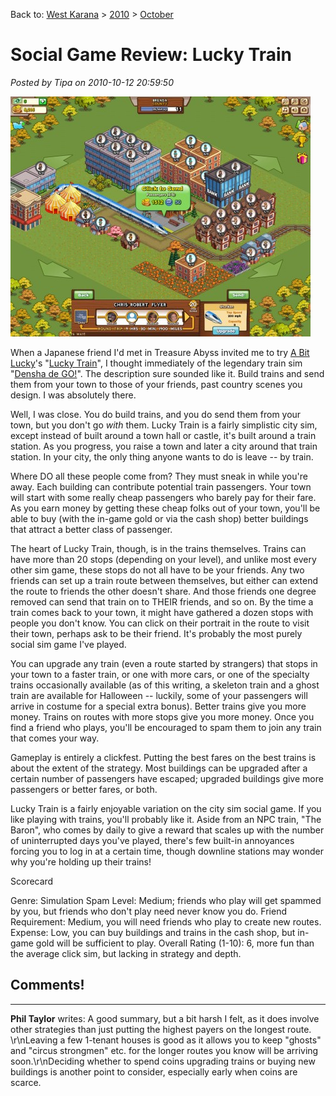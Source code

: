 Back to: [West Karana](/posts/westkarana.md) > [2010](/posts/2010/westkarana.md) > [October](./westkarana.md)
# Social Game Review: Lucky Train

*Posted by Tipa on 2010-10-12 20:59:50*

[![](../../../uploads/2010/10/Fullscreen-capture-10102010-21334-PM-480x384.jpg "Lucky Train")](../../../uploads/2010/10/Fullscreen-capture-10102010-21334-PM.jpg)

When a Japanese friend I'd met in Treasure Abyss invited me to try [A Bit Lucky](http://www.abitlucky.com/)'s "[Lucky Train](http://apps.facebook.com/luckytrain/)", I thought immediately of the legendary train sim "[Densha de GO!](http://en.wikipedia.org/wiki/Densha_de_Go!)". The description sure sounded like it. Build trains and send them from your town to those of your friends, past country scenes you design. I was absolutely there.

Well, I was close. You do build trains, and you do send them from your town, but you don't go *with* them. Lucky Train is a fairly simplistic city sim, except instead of built around a town hall or castle, it's built around a train station. As you progress, you raise a town and later a city around that train station. In your city, the only thing anyone wants to do is leave -- by train.

Where DO all these people come from? They must sneak in while you're away. Each building can contribute potential train passengers. Your town will start with some really cheap passengers who barely pay for their fare. As you earn money by getting these cheap folks out of your town, you'll be able to buy (with the in-game gold or via the cash shop) better buildings that attract a better class of passenger.

The heart of Lucky Train, though, is in the trains themselves. Trains can have more than 20 stops (depending on your level), and unlike most every other sim game, these stops do not all have to be your friends. Any two friends can set up a train route between themselves, but either can extend the route to friends the other doesn't share. And those friends one degree removed can send that train on to THEIR friends, and so on. By the time a train comes back to your town, it might have gathered a dozen stops with people you don't know. You can click on their portrait in the route to visit their town, perhaps ask to be their friend. It's probably the most purely social sim game I've played.

You can upgrade any train (even a route started by strangers) that stops in your town to a faster train, or one with more cars, or one of the specialty trains occasionally available (as of this writing, a skeleton train and a ghost train are available for Halloween -- luckily, some of your passengers will arrive in costume for a special extra bonus). Better trains give you more money. Trains on routes with more stops give you more money. Once you find a friend who plays, you'll be encouraged to spam them to join any train that comes your way.

Gameplay is entirely a clickfest. Putting the best fares on the best trains is about the extent of the strategy. Most buildings can be upgraded after a certain number of passengers have escaped; upgraded buildings give more passengers or better fares, or both. 

Lucky Train is a fairly enjoyable variation on the city sim social game. If you like playing with trains, you'll probably like it. Aside from an NPC train, "The Baron", who comes by daily to give a reward that scales up with the number of uninterrupted days you've played, there's few built-in annoyances forcing you to log in at a certain time, though downline stations may wonder why you're holding up their trains!

Scorecard

Genre: Simulation
Spam Level: Medium; friends who play will get spammed by you, but friends who don't play need never know you do.
Friend Requirement: Medium, you will need friends who play to create new routes.
Expense: Low, you can buy buildings and trains in the cash shop, but in-game gold will be sufficient to play.
Overall Rating (1-10): 6, more fun than the average click sim, but lacking in strategy and depth.
## Comments!
---
**Phil Taylor** writes: A good summary, but a bit harsh I felt, as it does involve other strategies than just putting the highest payers on the longest route. \r\nLeaving a few 1-tenant houses is good as it allows you to keep "ghosts" and "circus strongmen" etc. for the longer routes you know will be arriving soon.\r\nDeciding whether to spend coins upgrading trains or buying new buildings is another point to consider, especially early when coins are scarce.
